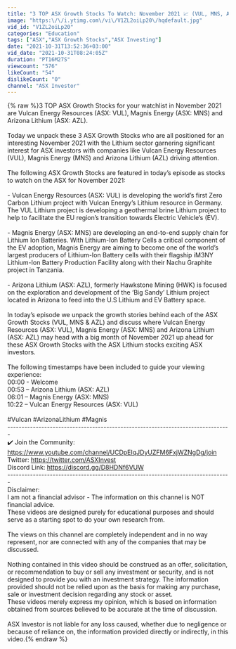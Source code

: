 ```yaml
---
title: "3 TOP ASX Growth Stocks To Watch: November 2021 📈 (VUL, MNS, AZL)"
image: "https:\/\/i.ytimg.com\/vi\/V1ZL2oiLp20\/hqdefault.jpg"
vid_id: "V1ZL2oiLp20"
categories: "Education"
tags: ["ASX","ASX Growth Stocks","ASX Investing"]
date: "2021-10-31T13:52:36+03:00"
vid_date: "2021-10-31T08:24:05Z"
duration: "PT16M27S"
viewcount: "576"
likeCount: "54"
dislikeCount: "0"
channel: "ASX Investor"
---
```

{% raw %}3 TOP ASX Growth Stocks for your watchlist in November 2021 are Vulcan Energy Resources (ASX: VUL), Magnis Energy (ASX: MNS) and Arizona Lithium (ASX: AZL). <br /><br />Today we unpack these 3 ASX Growth Stocks who are all positioned for an interesting November 2021 with the Lithium sector garnering significant interest for ASX investors with companies like Vulcan Energy Resources (VUL), Magnis Energy (MNS) and Arizona Lithium (AZL) driving attention. <br /><br />The following ASX Growth Stocks are featured in today’s episode as stocks to watch on the ASX for November 2021: <br /><br />- Vulcan Energy Resources (ASX: VUL) is developing the world’s first Zero Carbon Lithium project with Vulcan Energy’s Lithium resource in Germany. The VUL Lithium project is developing a geothermal brine Lithium project to help to facilitate the EU region’s transition towards Electric Vehicle’s (EV). <br /><br />- Magnis Energy (ASX: MNS) are developing an end-to-end supply chain for Lithium Ion Batteries. With Lithium-Ion Battery Cells a critical component of the EV adoption, Magnis Energy are aiming to become one of the world’s largest producers of Lithium-Ion Battery cells with their flagship iM3NY Lithium-Ion Battery Production Facility along with their Nachu Graphite project in Tanzania. <br /><br />- Arizona Lithium (ASX: AZL), formerly Hawkstone Mining (HWK) is focused on the exploration and development of the ‘Big Sandy’ Lithium project located in Arizona to feed into the U.S Lithium and EV Battery space. <br /><br />In today’s episode we unpack the growth stories behind each of the ASX Growth Stocks (VUL, MNS &amp; AZL) and discuss where Vulcan Energy Resources (ASX: VUL), Magnis Energy (ASX: MNS) and Arizona Lithium (ASX: AZL) may head with a big month of November 2021 up ahead for these ASX Growth Stocks with the ASX Lithium stocks exciting ASX investors. <br /><br />The following timestamps have been included to guide your viewing experience: <br />00:00 - Welcome<br />00:53 – Arizona Lithium (ASX: AZL)<br />06:01 – Magnis Energy (ASX: MNS)<br />10:22 – Vulcan Energy Resources (ASX: VUL)<br /><br />#Vulcan #ArizonaLithium #Magnis<br />-------------------------------------------------------------------------------<br />✔️ Join the Community: <a rel="nofollow" target="blank" href="https://www.youtube.com/channel/UCDpEIqJDyUZFM6FxjWZNgDg/join">https://www.youtube.com/channel/UCDpEIqJDyUZFM6FxjWZNgDg/join</a><br />Twitter: <a rel="nofollow" target="blank" href="https://twitter.com/ASXInvest">https://twitter.com/ASXInvest</a><br />Discord Link: <a rel="nofollow" target="blank" href="https://discord.gg/D8HDNf6VUW">https://discord.gg/D8HDNf6VUW</a><br />-------------------------------------------------------------------------------<br />Disclaimer: <br />I am not a financial advisor - The information on this channel is NOT financial advice. <br />These videos are designed purely for educational purposes and should serve as a starting spot to do your own research from.<br /><br />The views on this channel are completely independent and in no way represent, nor are connected with any of the companies that may be discussed.<br /><br />Nothing contained in this video should be construed as an offer, solicitation, or recommendation to buy or sell any investment or security, and is not designed to provide you with an investment strategy. The information provided should not be relied upon as the basis for making any purchase, sale or investment decision regarding any stock or asset. <br />These videos merely express my opinion, which is based on information obtained from sources believed to be accurate at the time of discussion.<br /><br />ASX Investor is not liable for any loss caused, whether due to negligence or because of reliance on, the information provided directly or indirectly, in this video.{% endraw %}

